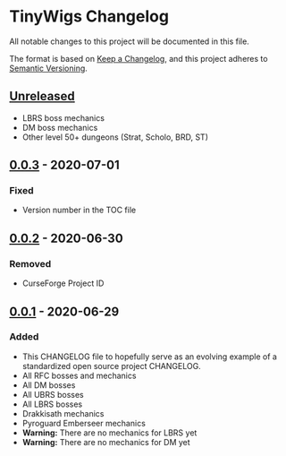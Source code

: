 # TinyWigs Changelog

All notable changes to this project will be documented in this file.

The format is based on [Keep a Changelog](https://keepachangelog.com/en/1.0.0/),
and this project adheres to [Semantic Versioning](https://semver.org/spec/v2.0.0.html).

## [Unreleased]
- LBRS boss mechanics
- DM boss mechanics
- Other level 50+ dungeons (Strat, Scholo, BRD, ST)

## [0.0.3] - 2020-07-01
### Fixed
- Version number in the TOC file

## [0.0.2] - 2020-06-30
### Removed
- CurseForge Project ID

## [0.0.1] - 2020-06-29
### Added
- This CHANGELOG file to hopefully serve as an evolving example of a
  standardized open source project CHANGELOG.
- All RFC bosses and mechanics
- All DM bosses
- All UBRS bosses
- All LBRS bosses
- Drakkisath mechanics
- Pyroguard Emberseer mechanics
- **Warning:** There are no mechanics for LBRS yet
- **Warning:** There are no mechanics for DM yet

[Unreleased]: https://github.com/Avyiel/TinyWigs/compare/v0.0.3...HEAD
[0.0.3]: https://github.com/Avyiel/TinyWigs/releases/tag/v0.0.3
[0.0.2]: https://github.com/Avyiel/TinyWigs/releases/tag/v0.0.2
[0.0.1]: https://github.com/Avyiel/TinyWigs/releases/tag/v0.0.1